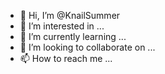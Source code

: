 - 👋 Hi, I’m @KnailSummer
- 👀 I’m interested in ...
- 🌱 I’m currently learning ...
- 💞️ I’m looking to collaborate on ...
- 📫 How to reach me ...

<!---
KnailSummer/KnailSummer is a ✨ special ✨ repository because its `README.md` (this file) appears on your GitHub profile.
You can click the Preview link to take a look at your changes.
--->
